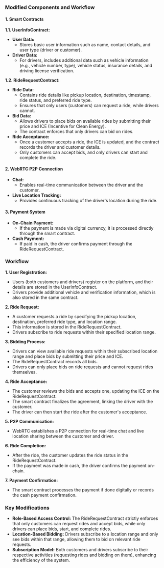 ### Modified Components and Workflow

#### 1. Smart Contracts

**1.1. UserInfoContract:**
- **User Data:** 
  - Stores basic user information such as name, contact details, and user type (driver or customer).
- **Driver Data:** 
  - For drivers, includes additional data such as vehicle information (e.g., vehicle number, type), vehicle status, insurance details, and driving license verification.

**1.2. RideRequestContract:**
- **Ride Data:** 
  - Contains ride details like pickup location, destination, timestamp, ride status, and preferred ride type.
  - Ensures that only users (customers) can request a ride, while drivers cannot.
- **Bid Data:** 
  - Allows drivers to place bids on available rides by submitting their price and ICE (Incentive for Clean Energy).
  - The contract enforces that only drivers can bid on rides.
- **Ride Acceptance:** 
  - Once a customer accepts a ride, the ICE is updated, and the contract records the driver and customer details.
  - Only customers can accept bids, and only drivers can start and complete the ride.

#### 2. WebRTC P2P Connection
- **Chat:** 
  - Enables real-time communication between the driver and the customer.
- **Live Location Tracking:** 
  - Provides continuous tracking of the driver's location during the ride.

#### 3. Payment System
- **On-Chain Payment:** 
  - If the payment is made via digital currency, it is processed directly through the smart contract.
- **Cash Payment:** 
  - If paid in cash, the driver confirms payment through the RideRequestContract.

### Workflow

**1. User Registration:**
- Users (both customers and drivers) register on the platform, and their details are stored in the UserInfoContract.
- Drivers provide additional vehicle and verification information, which is also stored in the same contract.

**2. Ride Request:**
- A customer requests a ride by specifying the pickup location, destination, preferred ride type, and location range.
- This information is stored in the RideRequestContract.
- Drivers subscribe to ride requests within their specified location range.

**3. Bidding Process:**
- Drivers can view available ride requests within their subscribed location range and place bids by submitting their price and ICE.
- The RideRequestContract records all bids.
- Drivers can only place bids on ride requests and cannot request rides themselves.

**4. Ride Acceptance:**
- The customer reviews the bids and accepts one, updating the ICE on the RideRequestContract.
- The smart contract finalizes the agreement, linking the driver with the customer.
- The driver can then start the ride after the customer's acceptance.

**5. P2P Communication:**
- WebRTC establishes a P2P connection for real-time chat and live location sharing between the customer and driver.

**6. Ride Completion:**
- After the ride, the customer updates the ride status in the RideRequestContract.
- If the payment was made in cash, the driver confirms the payment on-chain.

**7. Payment Confirmation:**
- The smart contract processes the payment if done digitally or records the cash payment confirmation.

### Key Modifications
- **Role-Based Access Control:** The RideRequestContract strictly enforces that only customers can request rides and accept bids, while only drivers can place bids, start, and complete rides.
- **Location-Based Bidding:** Drivers subscribe to a location range and only see bids within that range, allowing them to bid on relevant ride requests.
- **Subscription Model:** Both customers and drivers subscribe to their respective activities (requesting rides and bidding on them), enhancing the efficiency of the system.